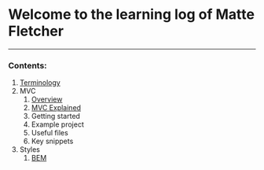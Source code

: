 # Welcome to the learning log of Matte Fletcher

---

### Contents:

1. [Terminology](/terminology.md)
2. MVC
   1. [Overview](/mvc/mvc-overview.md)
   2. [MVC Explained](/mvc/mvc_overview.md)
   3. Getting started
   4. Example project
   5. Useful files
   6. Key snippets
3. Styles
   1. [BEM](/styles/bem.md)




